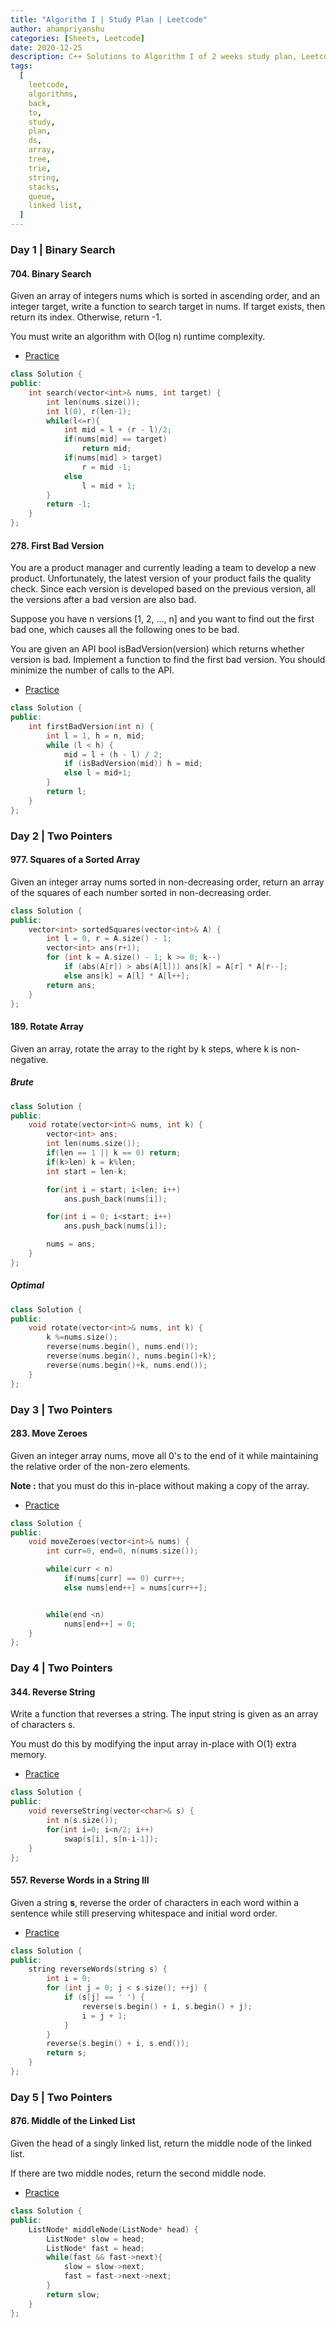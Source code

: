 ```yaml
---
title: "Algorithm I | Study Plan | Leetcode"
author: ahampriyanshu
categories: [Sheets, Leetcode]
date: 2020-12-25
description: C++ Solutions to Algorithm I of 2 weeks study plan, Leetcode.
tags:
  [
    leetcode,
    algorithms,
    back,
    to,
    study,
    plan,
    ds,
    array,
    tree,
    trie,
    string,
    stacks,
    queue,
    linked list,
  ]
---
```


### Day 1 | Binary Search

#### 704. Binary Search

Given an array of integers nums which is sorted in ascending order, and an integer target, write a function to search target in nums. If target exists, then return its index. Otherwise, return -1.

You must write an algorithm with O(log n) runtime complexity.

- [Practice](https://leetcode.com/problems/binary-search/)

```cpp
class Solution {
public:
    int search(vector<int>& nums, int target) {
        int len(nums.size());
        int l(0), r(len-1);
        while(l<=r){
            int mid = l + (r - l)/2;
            if(nums[mid] == target)
                return mid;
            if(nums[mid] > target)
                r = mid -1;
            else
                l = mid + 1;
        }
        return -1;
    }
};
```

#### 278. First Bad Version

You are a product manager and currently leading a team to develop a new product. Unfortunately, the latest version of your product fails the quality check. Since each version is developed based on the previous version, all the versions after a bad version are also bad.

Suppose you have n versions [1, 2, ..., n] and you want to find out the first bad one, which causes all the following ones to be bad.

You are given an API bool isBadVersion(version) which returns whether version is bad. Implement a function to find the first bad version. You should minimize the number of calls to the API.

- [Practice](https://leetcode.com/problems/first-bad-version/)

```cpp
class Solution {
public:
    int firstBadVersion(int n) {
        int l = 1, h = n, mid;
        while (l < h) {
            mid = l + (h - l) / 2;
            if (isBadVersion(mid)) h = mid;
            else l = mid+1;
        }
        return l;
    }
};
```

### Day 2 | Two Pointers

#### 977. Squares of a Sorted Array

Given an integer array nums sorted in non-decreasing order, return an array of the squares of each number sorted in non-decreasing order.

```cpp
class Solution {
public:
    vector<int> sortedSquares(vector<int>& A) {
        int l = 0, r = A.size() - 1;
        vector<int> ans(r+1);
        for (int k = A.size() - 1; k >= 0; k--)
            if (abs(A[r]) > abs(A[l])) ans[k] = A[r] * A[r--];
            else ans[k] = A[l] * A[l++];
        return ans;
    }
};
```

#### 189. Rotate Array

Given an array, rotate the array to the right by k steps, where k is non-negative.

##### Brute

```cpp
class Solution {
public:
    void rotate(vector<int>& nums, int k) {
        vector<int> ans;
        int len(nums.size());
        if(len == 1 || k == 0) return;
        if(k>len) k = k%len;
        int start = len-k;

        for(int i = start; i<len; i++)
            ans.push_back(nums[i]);

        for(int i = 0; i<start; i++)
            ans.push_back(nums[i]);

        nums = ans;
    }
};
```

##### Optimal

```cpp
class Solution {
public:
    void rotate(vector<int>& nums, int k) {
        k %=nums.size();
        reverse(nums.begin(), nums.end());
        reverse(nums.begin(), nums.begin()+k);
        reverse(nums.begin()+k, nums.end());
    }
};
```

### Day 3 | Two Pointers

#### 283. Move Zeroes

Given an integer array nums, move all 0's to the end of it while maintaining the relative order of the non-zero elements.

**Note :** that you must do this in-place without making a copy of the array.

- [Practice](https://leetcode.com/problems/move-zeroes/submissions/)

```cpp
class Solution {
public:
    void moveZeroes(vector<int>& nums) {
        int curr=0, end=0, n(nums.size());

        while(curr < n)
            if(nums[curr] == 0) curr++;
            else nums[end++] = nums[curr++];


        while(end <n)
            nums[end++] = 0;
    }
};
```

### Day 4 | Two Pointers

#### 344. Reverse String

Write a function that reverses a string. The input string is given as an array of characters s.

You must do this by modifying the input array in-place with O(1) extra memory.

- [Practice](https://leetcode.com/problems/reverse-string/)

```cpp
class Solution {
public:
    void reverseString(vector<char>& s) {
        int n(s.size());
        for(int i=0; i<n/2; i++)
            swap(s[i], s[n-i-1]);
    }
};
```

#### 557. Reverse Words in a String III

Given a string **s**, reverse the order of characters in each word within a sentence while still preserving whitespace and initial word order.

- [Practice](https://leetcode.com/problems/reverse-words-in-a-string-iii/)

```cpp
class Solution {
public:
    string reverseWords(string s) {
        int i = 0;
        for (int j = 0; j < s.size(); ++j) {
            if (s[j] == ' ') {
                reverse(s.begin() + i, s.begin() + j);
                i = j + 1;
            }
        }
        reverse(s.begin() + i, s.end());
        return s;
    }
};
```

### Day 5 | Two Pointers

#### 876. Middle of the Linked List

Given the head of a singly linked list, return the middle node of the linked list.

If there are two middle nodes, return the second middle node.

- [Practice](https://leetcode.com/problems/middle-of-the-linked-list/)

```cpp
class Solution {
public:
    ListNode* middleNode(ListNode* head) {
        ListNode* slow = head;
        ListNode* fast = head;
        while(fast && fast->next){
            slow = slow->next;
            fast = fast->next->next;
        }
        return slow;
    }
};
```
